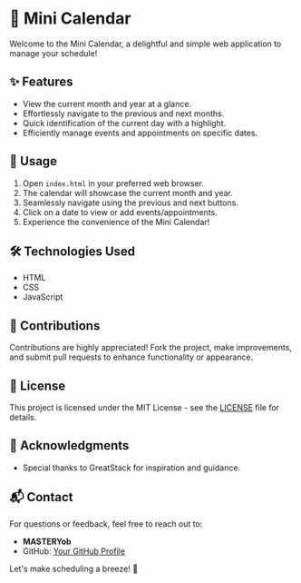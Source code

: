 # 📅 Mini Calendar

Welcome to the Mini Calendar, a delightful and simple web application to manage your schedule!

## ✨ Features

- View the current month and year at a glance.
- Effortlessly navigate to the previous and next months.
- Quick identification of the current day with a highlight.
- Efficiently manage events and appointments on specific dates.

## 🚀 Usage

1. Open `index.html` in your preferred web browser.
2. The calendar will showcase the current month and year.
3. Seamlessly navigate using the previous and next buttons.
4. Click on a date to view or add events/appointments.
5. Experience the convenience of the Mini Calendar!

## 🛠️ Technologies Used

- HTML
- CSS
- JavaScript

## 🤝 Contributions

Contributions are highly appreciated! Fork the project, make improvements, and submit pull requests to enhance functionality or appearance.

## 📜 License

This project is licensed under the MIT License - see the [LICENSE](LICENSE) file for details.

## 🙌 Acknowledgments

- Special thanks to GreatStack for inspiration and guidance.

## 📬 Contact

For questions or feedback, feel free to reach out to:
- **MASTERYob**
- GitHub: [Your GitHub Profile](https://github.com/YawBoah)

Let's make scheduling a breeze! 🌟
